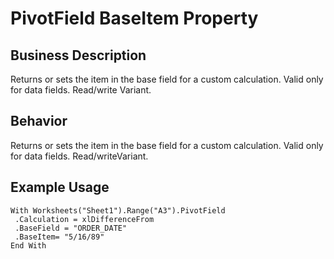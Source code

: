 # PivotField BaseItem Property

## Business Description
Returns or sets the item in the base field for a custom calculation. Valid only for data fields. Read/write Variant.

## Behavior
Returns or sets the item in the base field for a custom calculation. Valid only for data fields. Read/writeVariant.

## Example Usage
```vba
With Worksheets("Sheet1").Range("A3").PivotField 
 .Calculation = xlDifferenceFrom 
 .BaseField = "ORDER_DATE" 
 .BaseItem= "5/16/89" 
End With
```